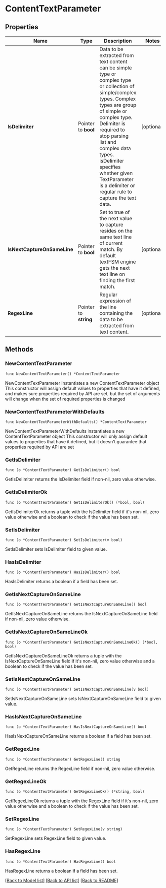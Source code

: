 # ContentTextParameter

## Properties

Name | Type | Description | Notes
------------ | ------------- | ------------- | -------------
**IsDelimiter** | Pointer to **bool** | Data to be extracted from text content can be simple type or complex type or collection of simple/complex types. Complex types are group of simple or complex type. Delimiter is required to stop parsing list and complex data types. isDelimiter specifies whether given TextParameter is a delimiter or regular rule to capture the text data. | [optional] 
**IsNextCaptureOnSameLine** | Pointer to **bool** | Set to true of the next value to capture resides on the same text line of current match. By default textFSM engine gets the next text line on finding the first match. | [optional] 
**RegexLine** | Pointer to **string** | Regular expression of the line containing the data to be extracted from text content. | [optional] 

## Methods

### NewContentTextParameter

`func NewContentTextParameter() *ContentTextParameter`

NewContentTextParameter instantiates a new ContentTextParameter object
This constructor will assign default values to properties that have it defined,
and makes sure properties required by API are set, but the set of arguments
will change when the set of required properties is changed

### NewContentTextParameterWithDefaults

`func NewContentTextParameterWithDefaults() *ContentTextParameter`

NewContentTextParameterWithDefaults instantiates a new ContentTextParameter object
This constructor will only assign default values to properties that have it defined,
but it doesn't guarantee that properties required by API are set

### GetIsDelimiter

`func (o *ContentTextParameter) GetIsDelimiter() bool`

GetIsDelimiter returns the IsDelimiter field if non-nil, zero value otherwise.

### GetIsDelimiterOk

`func (o *ContentTextParameter) GetIsDelimiterOk() (*bool, bool)`

GetIsDelimiterOk returns a tuple with the IsDelimiter field if it's non-nil, zero value otherwise
and a boolean to check if the value has been set.

### SetIsDelimiter

`func (o *ContentTextParameter) SetIsDelimiter(v bool)`

SetIsDelimiter sets IsDelimiter field to given value.

### HasIsDelimiter

`func (o *ContentTextParameter) HasIsDelimiter() bool`

HasIsDelimiter returns a boolean if a field has been set.

### GetIsNextCaptureOnSameLine

`func (o *ContentTextParameter) GetIsNextCaptureOnSameLine() bool`

GetIsNextCaptureOnSameLine returns the IsNextCaptureOnSameLine field if non-nil, zero value otherwise.

### GetIsNextCaptureOnSameLineOk

`func (o *ContentTextParameter) GetIsNextCaptureOnSameLineOk() (*bool, bool)`

GetIsNextCaptureOnSameLineOk returns a tuple with the IsNextCaptureOnSameLine field if it's non-nil, zero value otherwise
and a boolean to check if the value has been set.

### SetIsNextCaptureOnSameLine

`func (o *ContentTextParameter) SetIsNextCaptureOnSameLine(v bool)`

SetIsNextCaptureOnSameLine sets IsNextCaptureOnSameLine field to given value.

### HasIsNextCaptureOnSameLine

`func (o *ContentTextParameter) HasIsNextCaptureOnSameLine() bool`

HasIsNextCaptureOnSameLine returns a boolean if a field has been set.

### GetRegexLine

`func (o *ContentTextParameter) GetRegexLine() string`

GetRegexLine returns the RegexLine field if non-nil, zero value otherwise.

### GetRegexLineOk

`func (o *ContentTextParameter) GetRegexLineOk() (*string, bool)`

GetRegexLineOk returns a tuple with the RegexLine field if it's non-nil, zero value otherwise
and a boolean to check if the value has been set.

### SetRegexLine

`func (o *ContentTextParameter) SetRegexLine(v string)`

SetRegexLine sets RegexLine field to given value.

### HasRegexLine

`func (o *ContentTextParameter) HasRegexLine() bool`

HasRegexLine returns a boolean if a field has been set.


[[Back to Model list]](../README.md#documentation-for-models) [[Back to API list]](../README.md#documentation-for-api-endpoints) [[Back to README]](../README.md)


